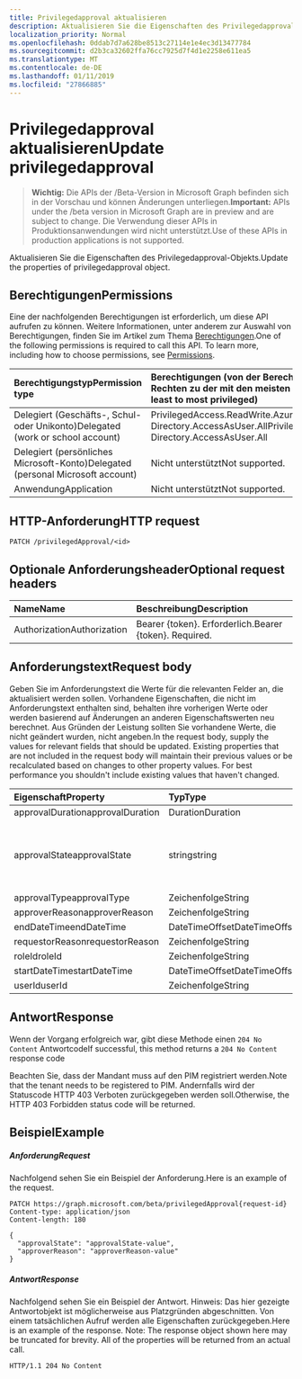 ```yaml
---
title: Privilegedapproval aktualisieren
description: Aktualisieren Sie die Eigenschaften des Privilegedapproval-Objekts.
localization_priority: Normal
ms.openlocfilehash: 0ddab7d7a628be8513c27114e1e4ec3d13477784
ms.sourcegitcommit: d2b3ca32602ffa76cc7925d7f4d1e2258e611ea5
ms.translationtype: MT
ms.contentlocale: de-DE
ms.lasthandoff: 01/11/2019
ms.locfileid: "27866885"
---
```

# <a name="update-privilegedapproval"></a><span data-ttu-id="162f3-103">Privilegedapproval aktualisieren</span><span class="sxs-lookup"><span data-stu-id="162f3-103">Update privilegedapproval</span></span>

> <span data-ttu-id="162f3-104">**Wichtig:** Die APIs der /Beta-Version in Microsoft Graph befinden sich in der Vorschau und können Änderungen unterliegen.</span><span class="sxs-lookup"><span data-stu-id="162f3-104">**Important:** APIs under the /beta version in Microsoft Graph are in preview and are subject to change.</span></span> <span data-ttu-id="162f3-105">Die Verwendung dieser APIs in Produktionsanwendungen wird nicht unterstützt.</span><span class="sxs-lookup"><span data-stu-id="162f3-105">Use of these APIs in production applications is not supported.</span></span>

<span data-ttu-id="162f3-106">Aktualisieren Sie die Eigenschaften des Privilegedapproval-Objekts.</span><span class="sxs-lookup"><span data-stu-id="162f3-106">Update the properties of privilegedapproval object.</span></span>
## <a name="permissions"></a><span data-ttu-id="162f3-107">Berechtigungen</span><span class="sxs-lookup"><span data-stu-id="162f3-107">Permissions</span></span>
<span data-ttu-id="162f3-p102">Eine der nachfolgenden Berechtigungen ist erforderlich, um diese API aufrufen zu können. Weitere Informationen, unter anderem zur Auswahl von Berechtigungen, finden Sie im Artikel zum Thema [Berechtigungen](/graph/permissions-reference).</span><span class="sxs-lookup"><span data-stu-id="162f3-p102">One of the following permissions is required to call this API. To learn more, including how to choose permissions, see [Permissions](/graph/permissions-reference).</span></span>


|<span data-ttu-id="162f3-110">Berechtigungstyp</span><span class="sxs-lookup"><span data-stu-id="162f3-110">Permission type</span></span>      | <span data-ttu-id="162f3-111">Berechtigungen (von der Berechtigung mit den wenigsten Rechten zu der mit den meisten Rechten)</span><span class="sxs-lookup"><span data-stu-id="162f3-111">Permissions (from least to most privileged)</span></span>              |
|:--------------------|:---------------------------------------------------------|
|<span data-ttu-id="162f3-112">Delegiert (Geschäfts-, Schul- oder Unikonto)</span><span class="sxs-lookup"><span data-stu-id="162f3-112">Delegated (work or school account)</span></span> | <span data-ttu-id="162f3-113">PrivilegedAccess.ReadWrite.AzureAD Directory.AccessAsUser.All</span><span class="sxs-lookup"><span data-stu-id="162f3-113">PrivilegedAccess.ReadWrite.AzureAD, Directory.AccessAsUser.All</span></span>    |
|<span data-ttu-id="162f3-114">Delegiert (persönliches Microsoft-Konto)</span><span class="sxs-lookup"><span data-stu-id="162f3-114">Delegated (personal Microsoft account)</span></span> | <span data-ttu-id="162f3-115">Nicht unterstützt</span><span class="sxs-lookup"><span data-stu-id="162f3-115">Not supported.</span></span>    |
|<span data-ttu-id="162f3-116">Anwendung</span><span class="sxs-lookup"><span data-stu-id="162f3-116">Application</span></span> | <span data-ttu-id="162f3-117">Nicht unterstützt</span><span class="sxs-lookup"><span data-stu-id="162f3-117">Not supported.</span></span> |

## <a name="http-request"></a><span data-ttu-id="162f3-118">HTTP-Anforderung</span><span class="sxs-lookup"><span data-stu-id="162f3-118">HTTP request</span></span>
<!-- { "blockType": "ignored" } -->
```http
PATCH /privilegedApproval/<id>
```
## <a name="optional-request-headers"></a><span data-ttu-id="162f3-119">Optionale Anforderungsheader</span><span class="sxs-lookup"><span data-stu-id="162f3-119">Optional request headers</span></span>
| <span data-ttu-id="162f3-120">Name</span><span class="sxs-lookup"><span data-stu-id="162f3-120">Name</span></span>       | <span data-ttu-id="162f3-121">Beschreibung</span><span class="sxs-lookup"><span data-stu-id="162f3-121">Description</span></span>|
|:-----------|:-----------|
| <span data-ttu-id="162f3-122">Authorization</span><span class="sxs-lookup"><span data-stu-id="162f3-122">Authorization</span></span>  | <span data-ttu-id="162f3-p103">Bearer {token}. Erforderlich.</span><span class="sxs-lookup"><span data-stu-id="162f3-p103">Bearer {token}. Required.</span></span> |

## <a name="request-body"></a><span data-ttu-id="162f3-125">Anforderungstext</span><span class="sxs-lookup"><span data-stu-id="162f3-125">Request body</span></span>
<span data-ttu-id="162f3-p104">Geben Sie im Anforderungstext die Werte für die relevanten Felder an, die aktualisiert werden sollen. Vorhandene Eigenschaften, die nicht im Anforderungstext enthalten sind, behalten ihre vorherigen Werte oder werden basierend auf Änderungen an anderen Eigenschaftswerten neu berechnet. Aus Gründen der Leistung sollten Sie vorhandene Werte, die nicht geändert wurden, nicht angeben.</span><span class="sxs-lookup"><span data-stu-id="162f3-p104">In the request body, supply the values for relevant fields that should be updated. Existing properties that are not included in the request body will maintain their previous values or be recalculated based on changes to other property values. For best performance you shouldn't include existing values that haven't changed.</span></span>

| <span data-ttu-id="162f3-129">Eigenschaft</span><span class="sxs-lookup"><span data-stu-id="162f3-129">Property</span></span>     | <span data-ttu-id="162f3-130">Typ</span><span class="sxs-lookup"><span data-stu-id="162f3-130">Type</span></span>   |<span data-ttu-id="162f3-131">Beschreibung</span><span class="sxs-lookup"><span data-stu-id="162f3-131">Description</span></span>|
|:---------------|:--------|:----------|
|<span data-ttu-id="162f3-132">approvalDuration</span><span class="sxs-lookup"><span data-stu-id="162f3-132">approvalDuration</span></span>|<span data-ttu-id="162f3-133">Duration</span><span class="sxs-lookup"><span data-stu-id="162f3-133">Duration</span></span>||
|<span data-ttu-id="162f3-134">approvalState</span><span class="sxs-lookup"><span data-stu-id="162f3-134">approvalState</span></span>|<span data-ttu-id="162f3-135">string</span><span class="sxs-lookup"><span data-stu-id="162f3-135">string</span></span>| <span data-ttu-id="162f3-136">Mögliche Werte sind: `pending`, `approved`, `denied`, `aborted` und `canceled`.</span><span class="sxs-lookup"><span data-stu-id="162f3-136">Possible values are: `pending`, `approved`, `denied`, `aborted`, `canceled`.</span></span>|
|<span data-ttu-id="162f3-137">approvalType</span><span class="sxs-lookup"><span data-stu-id="162f3-137">approvalType</span></span>|<span data-ttu-id="162f3-138">Zeichenfolge</span><span class="sxs-lookup"><span data-stu-id="162f3-138">String</span></span>||
|<span data-ttu-id="162f3-139">approverReason</span><span class="sxs-lookup"><span data-stu-id="162f3-139">approverReason</span></span>|<span data-ttu-id="162f3-140">Zeichenfolge</span><span class="sxs-lookup"><span data-stu-id="162f3-140">String</span></span>||
|<span data-ttu-id="162f3-141">endDateTime</span><span class="sxs-lookup"><span data-stu-id="162f3-141">endDateTime</span></span>|<span data-ttu-id="162f3-142">DateTimeOffset</span><span class="sxs-lookup"><span data-stu-id="162f3-142">DateTimeOffset</span></span>||
|<span data-ttu-id="162f3-143">requestorReason</span><span class="sxs-lookup"><span data-stu-id="162f3-143">requestorReason</span></span>|<span data-ttu-id="162f3-144">Zeichenfolge</span><span class="sxs-lookup"><span data-stu-id="162f3-144">String</span></span>||
|<span data-ttu-id="162f3-145">roleId</span><span class="sxs-lookup"><span data-stu-id="162f3-145">roleId</span></span>|<span data-ttu-id="162f3-146">Zeichenfolge</span><span class="sxs-lookup"><span data-stu-id="162f3-146">String</span></span>||
|<span data-ttu-id="162f3-147">startDateTime</span><span class="sxs-lookup"><span data-stu-id="162f3-147">startDateTime</span></span>|<span data-ttu-id="162f3-148">DateTimeOffset</span><span class="sxs-lookup"><span data-stu-id="162f3-148">DateTimeOffset</span></span>||
|<span data-ttu-id="162f3-149">userId</span><span class="sxs-lookup"><span data-stu-id="162f3-149">userId</span></span>|<span data-ttu-id="162f3-150">Zeichenfolge</span><span class="sxs-lookup"><span data-stu-id="162f3-150">String</span></span>||

## <a name="response"></a><span data-ttu-id="162f3-151">Antwort</span><span class="sxs-lookup"><span data-stu-id="162f3-151">Response</span></span>

<span data-ttu-id="162f3-152">Wenn der Vorgang erfolgreich war, gibt diese Methode einen `204 No Content` Antwortcode</span><span class="sxs-lookup"><span data-stu-id="162f3-152">If successful, this method returns a `204 No Content` response code</span></span>

<span data-ttu-id="162f3-153">Beachten Sie, dass der Mandant muss auf den PIM registriert werden.</span><span class="sxs-lookup"><span data-stu-id="162f3-153">Note that the tenant needs to be registered to PIM.</span></span> <span data-ttu-id="162f3-154">Andernfalls wird der Statuscode HTTP 403 Verboten zurückgegeben werden soll.</span><span class="sxs-lookup"><span data-stu-id="162f3-154">Otherwise, the HTTP 403 Forbidden status code will be returned.</span></span>

## <a name="example"></a><span data-ttu-id="162f3-155">Beispiel</span><span class="sxs-lookup"><span data-stu-id="162f3-155">Example</span></span>
##### <a name="request"></a><span data-ttu-id="162f3-156">Anforderung</span><span class="sxs-lookup"><span data-stu-id="162f3-156">Request</span></span>
<span data-ttu-id="162f3-157">Nachfolgend sehen Sie ein Beispiel der Anforderung.</span><span class="sxs-lookup"><span data-stu-id="162f3-157">Here is an example of the request.</span></span>
<!-- {
  "blockType": "request",
  "name": "update_privilegedapproval"
}-->
```http
PATCH https://graph.microsoft.com/beta/privilegedApproval{request-id}
Content-type: application/json
Content-length: 180

{
  "approvalState": "approvalState-value",
  "approverReason": "approverReason-value"
}
```
##### <a name="response"></a><span data-ttu-id="162f3-158">Antwort</span><span class="sxs-lookup"><span data-stu-id="162f3-158">Response</span></span>
<span data-ttu-id="162f3-p106">Nachfolgend sehen Sie ein Beispiel der Antwort. Hinweis: Das hier gezeigte Antwortobjekt ist möglicherweise aus Platzgründen abgeschnitten. Von einem tatsächlichen Aufruf werden alle Eigenschaften zurückgegeben.</span><span class="sxs-lookup"><span data-stu-id="162f3-p106">Here is an example of the response. Note: The response object shown here may be truncated for brevity. All of the properties will be returned from an actual call.</span></span>
<!-- {
  "blockType": "response",
  "truncated": true,
  "@odata.type": "microsoft.graph.privilegedApproval"
} -->
```http
HTTP/1.1 204 No Content
```

<!-- uuid: 8fcb5dbc-d5aa-4681-8e31-b001d5168d79
2015-10-25 14:57:30 UTC -->
<!-- {
  "type": "#page.annotation",
  "description": "Update privilegedapproval",
  "keywords": "",
  "section": "documentation",
  "tocPath": ""
}-->
